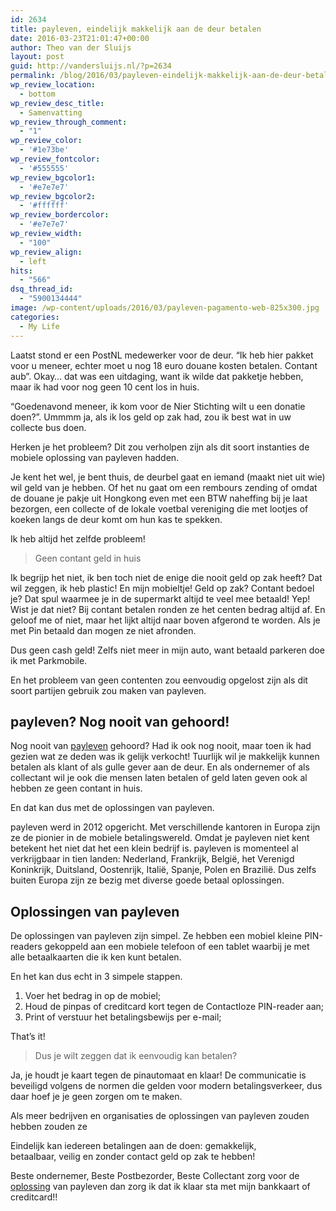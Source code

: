 ```yaml
---
id: 2634
title: payleven, eindelijk makkelijk aan de deur betalen
date: 2016-03-23T21:01:47+00:00
author: Theo van der Sluijs
layout: post
guid: http://vandersluijs.nl/?p=2634
permalink: /blog/2016/03/payleven-eindelijk-makkelijk-aan-de-deur-betalen.html
wp_review_location:
  - bottom
wp_review_desc_title:
  - Samenvatting
wp_review_through_comment:
  - "1"
wp_review_color:
  - '#1e73be'
wp_review_fontcolor:
  - '#555555'
wp_review_bgcolor1:
  - '#e7e7e7'
wp_review_bgcolor2:
  - '#ffffff'
wp_review_bordercolor:
  - '#e7e7e7'
wp_review_width:
  - "100"
wp_review_align:
  - left
hits:
  - "566"
dsq_thread_id:
  - "5900134444"
image: /wp-content/uploads/2016/03/payleven-pagamento-web-825x300.jpg
categories:
  - My Life
---
```

Laatst stond er een PostNL medewerker voor de deur. &#8220;Ik heb hier pakket voor u meneer, echter moet u nog 18 euro douane kosten betalen. Contant aub&#8221;. Okay&#8230; dat was een uitdaging, want ik wilde dat pakketje hebben, maar ik had voor nog geen 10 cent los in huis.

&#8220;Goedenavond meneer, ik kom voor de Nier Stichting wilt u een donatie doen?&#8221;. Ummmm ja, als ik los geld op zak had, zou ik best wat in uw collecte bus doen.

Herken je het probleem? Dit zou verholpen zijn als dit soort instanties de mobiele oplossing van payleven hadden.<!--more-->

Je kent het wel, je bent thuis, de deurbel gaat en iemand (maakt niet uit wie) wil geld van je hebben. Of het nu gaat om een rembours zending of omdat de douane je pakje uit Hongkong even met een BTW naheffing bij je laat bezorgen, een collecte of de lokale voetbal vereniging die met lootjes of koeken langs de deur komt om hun kas te spekken.

Ik heb altijd het zelfde probleem!

> Geen contant geld in huis

Ik begrijp het niet, ik ben toch niet de enige die nooit geld op zak heeft? Dat wil zeggen, ik heb plastic! En mijn mobieltje! Geld op zak? Contant bedoel je? Dat spul waarmee je in de supermarkt altijd te veel mee betaald! Yep! Wist je dat niet? Bij contant betalen ronden ze het centen bedrag altijd af. En geloof me of niet, maar het lijkt altijd naar boven afgerond te worden. Als je met Pin betaald dan mogen ze niet afronden.

Dus geen cash geld! Zelfs niet meer in mijn auto, want betaald parkeren doe ik met Parkmobile.

En het probleem van geen contenten zou eenvoudig opgelost zijn als dit soort partijen gebruik zou maken van payleven.

## payleven? Nog nooit van gehoord!

Nog nooit van <a href="https://payleven.nl/" target="_blank">payleven</a> gehoord? Had ik ook nog nooit, maar toen ik had gezien wat ze deden was ik gelijk verkocht! Tuurlijk wil je makkelijk kunnen betalen als klant of als gulle gever aan de deur. En als ondernemer of als collectant wil je ook die mensen laten betalen of geld laten geven ook al hebben ze geen contant in huis.

En dat kan dus met de oplossingen van payleven.

payleven werd in 2012 opgericht. Met verschillende kantoren in Europa zijn ze de pionier in de mobiele betalingswereld. Omdat je payleven niet kent betekent het niet dat het een klein bedrijf is. payleven is momenteel al verkrijgbaar in tien landen: Nederland, Frankrijk, België, het Verenigd Koninkrijk, Duitsland, Oostenrijk, Italië, Spanje, Polen en Brazilië. Dus zelfs buiten Europa zijn ze bezig met diverse goede betaal oplossingen.

## Oplossingen van payleven

De oplossingen van payleven zijn simpel. Ze hebben een mobiel kleine PIN-readers gekoppeld aan een mobiele telefoon of een tablet waarbij je met alle betaalkaarten die ik ken kunt betalen.

En het kan dus echt in 3 simpele stappen.

  1. Voer het bedrag in op de mobiel;
  2. Houd de pinpas of creditcard kort tegen de Contactloze PIN-reader aan;
  3. Print of verstuur het betalingsbewijs per e-mail;

That&#8217;s it!

> Dus je wilt zeggen dat ik eenvoudig kan betalen?

Ja, je houdt je kaart tegen de pinautomaat en klaar! De communicatie is beveiligd volgens de normen die gelden voor modern betalingsverkeer, dus daar hoef je je geen zorgen om te maken.

Als meer bedrijven en organisaties de oplossingen van payleven zouden hebben zouden ze

Eindelijk kan iedereen betalingen aan de doen: gemakkelijk, betaalbaar, veilig en zonder contact geld op zak te hebben!

Beste ondernemer, Beste Postbezorder, Beste Collectant zorg voor de <a href="https://payleven.nl/mobiele-pinautomaat/" target="_blank">oplossing</a> van payleven dan zorg ik dat ik klaar sta met mijn bankkaart of creditcard!!